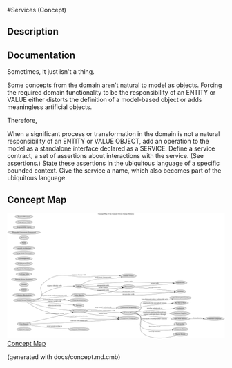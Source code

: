 #Services (Concept)
## Description

## Documentation
Sometimes, it just isn't a thing.

Some concepts from the domain aren't natural to model as objects. Forcing the
required domain functionality to be the responsibility of an ENTITY or VALUE
either distorts the definition of a model-based object or adds meaningless
artificial objects.

Therefore,

When a significant process or transformation in the domain is not a natural
responsibility of an ENTITY or VALUE OBJECT, add an operation to the model
as a standalone interface declared as a SERVICE. Define a service contract, a
set of assertions about interactions with the service. (See assertions.) State
these assertions in the ubiquitous language of a specific bounded context.
Give the service a name, which also becomes part of the ubiquitous language.

## Concept Map
![Concept Map of the Domain Driven Design Patterns](../ddd/concept-view.png)
[Concept Map](../ddd/concept-view.md)


(generated with docs/concept.md.cmb)
